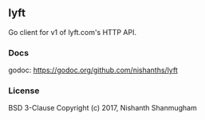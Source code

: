 ## lyft

Go client for v1 of lyft.com's HTTP API.

### Docs

godoc: https://godoc.org/github.com/nishanths/lyft

### License

BSD 3-Clause
Copyright (c) 2017, Nishanth Shanmugham
